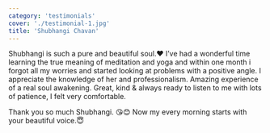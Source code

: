 ```yaml
---
category: 'testimonials'
cover: './testimonial-1.jpg'
title: 'Shubhangi Chavan'
---
```


Shubhangi is such a pure and beautiful soul.❤️
I’ve had a wonderful time learning the true meaning of meditation and yoga and within one month i forgot all my worries and started looking at problems with a positive angle.
I appreciate the knowledge of her and professionalism. Amazing experience of a real soul awakening. Great, kind & always ready to listen to me with lots of patience,
I felt very comfortable.

Thank you so much Shubhangi. 😘😊
Now my every morning starts with your beautiful voice.😇
